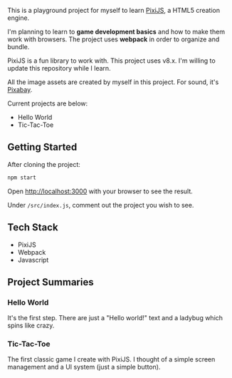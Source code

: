 This is a playground project for myself to learn [PixiJS](https://pixijs.com/), a HTML5 creation engine.

I'm planning to learn to **game development basics** and how to make them work with browsers. The project uses **webpack** in order to organize and bundle.

PixiJS is a fun library to work with. This project uses v8.x. I'm willing to update this repository while I learn.

All the image assets are created by myself in this project. For sound, it's [Pixabay](https://pixabay.com/).

Current projects are below:

- Hello World
- Tic-Tac-Toe

## Getting Started

After cloning the project:

```bash
npm start
```

Open [http://localhost:3000](http://localhost:3000) with your browser to see the result.

Under `/src/index.js`, comment out the project you wish to see.

## Tech Stack

- PixiJS
- Webpack
- Javascript

## Project Summaries

### Hello World

It's the first step. There are just a "Hello world!" text and a ladybug which spins like crazy.

### Tic-Tac-Toe

The first classic game I create with PixiJS. I thought of a simple screen management and a UI system (just a simple button).
